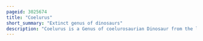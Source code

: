 ```yaml
---
pageid: 3025674
title: "Coelurus"
short_summary: "Extinct genus of dinosaurs"
description: "Coelurus is a Genus of coelurosaurian Dinosaur from the late jurassic Period. The Name means 'hollow Tail', referring to its hollow Tail Vertebrae. Although its Name is linked to one of the main Divisions of Theropods historically it has been poorly understood and sometimes confused with its better-known contemporary Ornitholestes. Like many Dinosaurs studied in the early Years of Paleontology it had a confusing taxonomic History with several Species being named and later transferred to other Genera or abandoned. Only one Species is currently recognized as Valid: the Type Species, C. Fragilis, described by Othniel Charles Marsh in 1879. It is known from one partial Skeleton found in the Morrison Formation in wyoming the united States. It was a small Bipedal Carnivore with elongated Legs."
---
```

